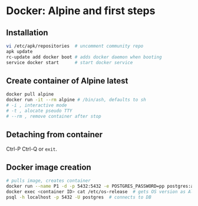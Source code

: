 # Docker: Alpine and first steps <a name="top"></a>
## Installation
```sh
vi /etc/apk/repositories  # uncomment community repo
apk update
rc-update add docker boot # adds docker daemon when booting
service docker start      # start docker service
```
## Create container of Alpine latest 
```sh
docker pull alpine
docker run -it --rm alpine # /bin/ash, defaults to sh
# -i , interactive mode
# -t , alocate pseudo TTY
# --rm , remove container after stop
```
## Detaching from container 
Ctrl-P Ctrl-Q or `exit`.
## Docker image creation
```sh
# pulls image, creates container
docker run --name P1 -d -p 5432:5432 -e POSTGRES_PASSWORD=pp postgres:alpine
docker exec <container ID> cat /etc/os-release  # gets OS version as Alpine
psql -h localhost -p 5432 -U postgres  # connects to DB
```
